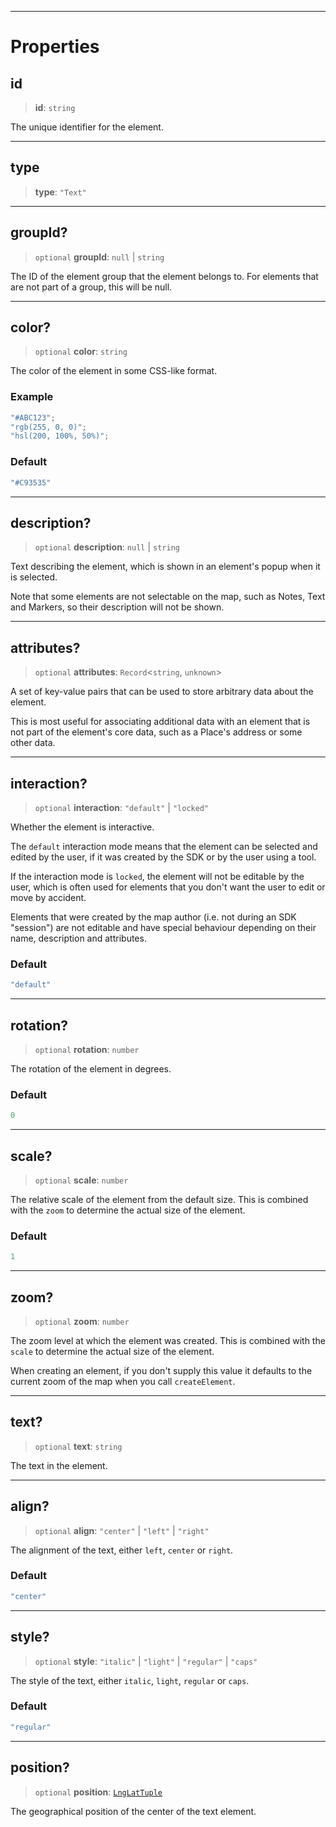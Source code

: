 ***

# Properties

## id

> **id**: `string`

The unique identifier for the element.

***

## type

> **type**: `"Text"`

***

## groupId?

> `optional` **groupId**: `null` | `string`

The ID of the element group that the element belongs to.
For elements that are not part of a group, this will be null.

***

## color?

> `optional` **color**: `string`

The color of the element in some CSS-like format.

### Example

```typescript
"#ABC123";
"rgb(255, 0, 0)";
"hsl(200, 100%, 50%)";
```

### Default

```ts
"#C93535"
```

***

## description?

> `optional` **description**: `null` | `string`

Text describing the element, which is shown in an element's popup when it
is selected.

Note that some elements are not selectable on the map, such as Notes, Text
and Markers, so their description will not be shown.

***

## attributes?

> `optional` **attributes**: `Record`<`string`, `unknown`>

A set of key-value pairs that can be used to store arbitrary data about the element.

This is most useful for associating additional data with an element that is not
part of the element's core data, such as a Place's address or some other
data.

***

## interaction?

> `optional` **interaction**: `"default"` | `"locked"`

Whether the element is interactive.

The `default` interaction mode means that the element can be selected and edited by
the user, if it was created by the SDK or by the user using a tool.

If the interaction mode is `locked`, the element will not be editable by the user,
which is often used for elements that you don't want the user to edit or move by
accident.

Elements that were created by the map author (i.e. not during an SDK "session") are
not editable and have special behaviour depending on their name, description and
attributes.

### Default

```ts
"default"
```

***

## rotation?

> `optional` **rotation**: `number`

The rotation of the element in degrees.

### Default

```ts
0
```

***

## scale?

> `optional` **scale**: `number`

The relative scale of the element from the default size. This is combined
with the `zoom` to determine the actual size of the element.

### Default

```ts
1
```

***

## zoom?

> `optional` **zoom**: `number`

The zoom level at which the element was created. This is combined with
the `scale` to determine the actual size of the element.

When creating an element, if you don't supply this value it defaults to
the current zoom of the map when you call `createElement`.

***

## text?

> `optional` **text**: `string`

The text in the element.

***

## align?

> `optional` **align**: `"center"` | `"left"` | `"right"`

The alignment of the text, either `left`, `center` or `right`.

### Default

```ts
"center"
```

***

## style?

> `optional` **style**: `"italic"` | `"light"` | `"regular"` | `"caps"`

The style of the text, either `italic`, `light`, `regular` or `caps`.

### Default

```ts
"regular"
```

***

## position?

> `optional` **position**: [`LngLatTuple`](../Shared/LngLatTuple.md)

The geographical position of the center of the text element.
